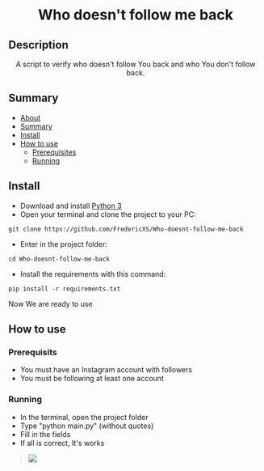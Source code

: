 <h1 align="center">Who doesn't follow me back</h1>

## Description
<p align="center">A script to verify who doesn't follow You back and who You don't follow back.</p>

## Summary
<!--ts-->
   * [About](#description)
   * [Summary](#summary)
   * [Install](#install)
   * [How to use](#how-to-use)
      * [Prerequisites](#prerequisits)
      * [Running](#running)
<!--te-->

## Install

* Download and install [Python 3](https://www.python.org/)
* Open your terminal and clone the project to your PC:
```
git clone https://github.com/FredericXS/Who-doesnt-follow-me-back
```
* Enter in the project folder:
```
cd Who-doesnt-follow-me-back
```
* Install the requirements with this command:
```
pip install -r requirements.txt
```

Now We are ready to use

## How to use

### Prerequisits

* You must have an Instagram account with followers
* You must be following at least one account

### Running

* In the terminal, open the project folder
* Type "python main.py" (without quotes)
* Fill in the fields
* If all is correct, It's works
> <img src="https://i.imgur.com/w3ibXqf.jpg">
